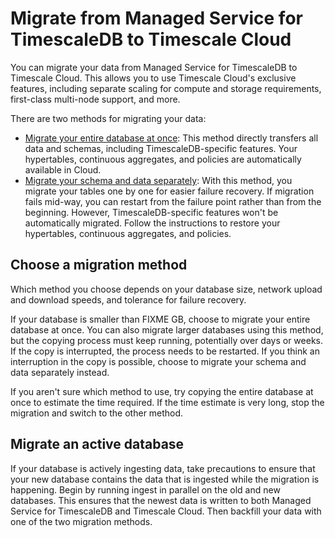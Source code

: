 # Migrate from Managed Service for TimescaleDB to Timescale Cloud
You can migrate your data from Managed Service for TimescaleDB to Timescale
Cloud. This allows you to use Timescale Cloud's exclusive features, including
separate scaling for compute and storage requirements, first-class multi-node
support, and more.

There are two methods for migrating your data:

*   [Migrate your entire database at once][migrate-entire]: This method
    directly transfers all data and schemas, including TimescaleDB-specific
    features. Your hypertables, continuous aggregates, and policies are
    automatically available in Cloud.
*   [Migrate your schema and data separately][migrate-separately]: With this
    method, you migrate your tables one by one for easier failure recovery. If
    migration fails mid-way, you can restart from the failure point rather than
    from the beginning. However, TimescaleDB-specific features won't be
    automatically migrated. Follow the instructions to restore your hypertables,
    continuous aggregates, and policies.

## Choose a migration method
Which method you choose depends on your database size, network upload and
download speeds, and tolerance for failure recovery.

If your database is smaller than FIXME&nbsp;GB, choose to migrate your entire
database at once. You can also migrate larger databases using this method, but
the copying process must keep running, potentially over days or weeks. If the
copy is interrupted, the process needs to be restarted. If you think an
interruption in the copy is possible, choose to migrate your schema and data
separately instead.

If you aren't sure which method to use, try copying the entire database at once
to estimate the time required. If the time estimate is very long, stop the
migration and switch to the other method.

## Migrate an active database
If your database is actively ingesting data, take precautions to ensure that
your new database contains the data that is ingested while the migration is
happening. Begin by running ingest in parallel on the old and new databases.
This ensures that the newest data is written to both Managed Service for
TimescaleDB and Timescale Cloud. Then backfill your data with one of the two
migration methods.

[migrate-entire]: migrate-mst-cloud/entire-database/
[migrate-separately]: migrate-mst-cloud/schema-then-data/
